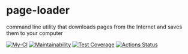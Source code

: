 # page-loader

command line utility that downloads pages from the Internet and saves them to your computer

[![My-CI](https://github.com/ikievite/python-project-lvl3/workflows/my-ci/badge.svg)](https://github.com/ikievite/python-project-lvl3/actions)
[![Maintainability](https://api.codeclimate.com/v1/badges/9940dddd4f771d979d02/maintainability)](https://codeclimate.com/github/ikievite/python-project-lvl3/maintainability)
[![Test Coverage](https://api.codeclimate.com/v1/badges/9940dddd4f771d979d02/test_coverage)](https://codeclimate.com/github/ikievite/python-project-lvl3/test_coverage)
[![Actions Status](https://github.com/ikievite/python-project-lvl3/workflows/hexlet-check/badge.svg)](https://github.com/ikievite/python-project-lvl3/actions)
